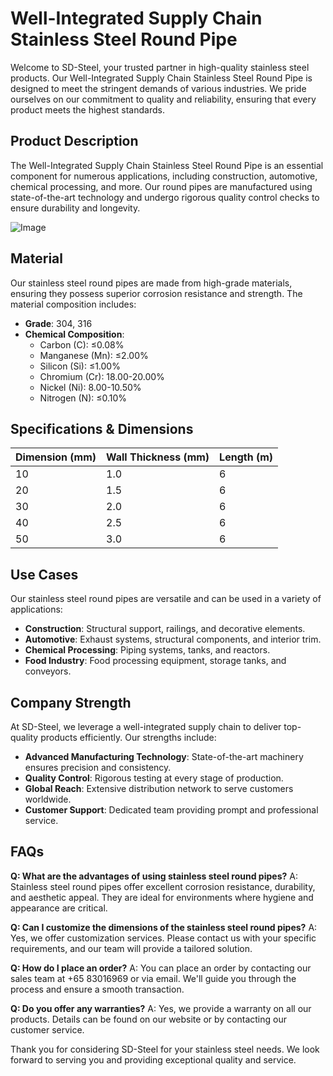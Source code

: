 # Well-Integrated Supply Chain Stainless Steel Round Pipe

Welcome to SD-Steel, your trusted partner in high-quality stainless steel products. Our Well-Integrated Supply Chain Stainless Steel Round Pipe is designed to meet the stringent demands of various industries. We pride ourselves on our commitment to quality and reliability, ensuring that every product meets the highest standards.

## Product Description

The Well-Integrated Supply Chain Stainless Steel Round Pipe is an essential component for numerous applications, including construction, automotive, chemical processing, and more. Our round pipes are manufactured using state-of-the-art technology and undergo rigorous quality control checks to ensure durability and longevity.

![Image](https://github.com/user-attachments/assets/2567258e-e124-4816-932d-1809bd27ef0b)

## Material

Our stainless steel round pipes are made from high-grade materials, ensuring they possess superior corrosion resistance and strength. The material composition includes:

- **Grade**: 304, 316
- **Chemical Composition**: 
  - Carbon (C): ≤0.08%
  - Manganese (Mn): ≤2.00%
  - Silicon (Si): ≤1.00%
  - Chromium (Cr): 18.00-20.00%
  - Nickel (Ni): 8.00-10.50%
  - Nitrogen (N): ≤0.10%

## Specifications & Dimensions

| Dimension (mm) | Wall Thickness (mm) | Length (m) |
|----------------|---------------------|------------|
| 10             | 1.0                 | 6          |
| 20             | 1.5                 | 6          |
| 30             | 2.0                 | 6          |
| 40             | 2.5                 | 6          |
| 50             | 3.0                 | 6          |

## Use Cases

Our stainless steel round pipes are versatile and can be used in a variety of applications:

- **Construction**: Structural support, railings, and decorative elements.
- **Automotive**: Exhaust systems, structural components, and interior trim.
- **Chemical Processing**: Piping systems, tanks, and reactors.
- **Food Industry**: Food processing equipment, storage tanks, and conveyors.

## Company Strength

At SD-Steel, we leverage a well-integrated supply chain to deliver top-quality products efficiently. Our strengths include:

- **Advanced Manufacturing Technology**: State-of-the-art machinery ensures precision and consistency.
- **Quality Control**: Rigorous testing at every stage of production.
- **Global Reach**: Extensive distribution network to serve customers worldwide.
- **Customer Support**: Dedicated team providing prompt and professional service.

## FAQs

**Q: What are the advantages of using stainless steel round pipes?**
A: Stainless steel round pipes offer excellent corrosion resistance, durability, and aesthetic appeal. They are ideal for environments where hygiene and appearance are critical.

**Q: Can I customize the dimensions of the stainless steel round pipes?**
A: Yes, we offer customization services. Please contact us with your specific requirements, and our team will provide a tailored solution.

**Q: How do I place an order?**
A: You can place an order by contacting our sales team at +65 83016969 or via email. We'll guide you through the process and ensure a smooth transaction.

**Q: Do you offer any warranties?**
A: Yes, we provide a warranty on all our products. Details can be found on our website or by contacting our customer service.

Thank you for considering SD-Steel for your stainless steel needs. We look forward to serving you and providing exceptional quality and service.